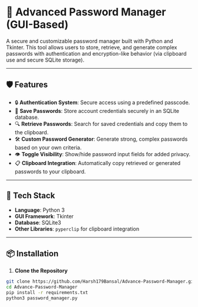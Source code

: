 # 🔐 Advanced Password Manager (GUI-Based)

A secure and customizable password manager built with Python and Tkinter. This tool allows users to store, retrieve, and generate complex passwords with authentication and encryption-like behavior (via clipboard use and secure SQLite storage).

---

## 🛡️ Features

- 🔒 **Authentication System**: Secure access using a predefined passcode.
- 💾 **Save Passwords**: Store account credentials securely in an SQLite database.
- 🔍 **Retrieve Passwords**: Search for saved credentials and copy them to the clipboard.
- 🛠️ **Custom Password Generator**: Generate strong, complex passwords based on your own criteria.
- 👁️ **Toggle Visibility**: Show/hide password input fields for added privacy.
- 📋 **Clipboard Integration**: Automatically copy retrieved or generated passwords to your clipboard.

---

## 🧰 Tech Stack

- **Language**: Python 3
- **GUI Framework**: Tkinter
- **Database**: SQLite3
- **Other Libraries**: `pyperclip` for clipboard integration

---

## 📦 Installation

1. **Clone the Repository**

```bash
git clone https://github.com/Harsh179Bansal/Advance-Password-Manager.git
cd Advance-Password-Manager
pip install -r requirements.txt
python3 password_manager.py
